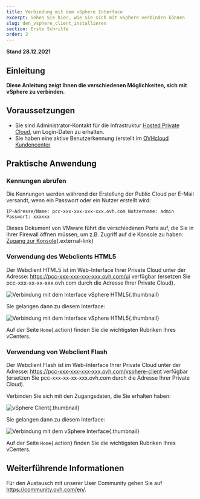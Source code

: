 ```yaml
---
title: Verbindung mit dem vSphere Interface
excerpt: Sehen Sie hier, wie Sie sich mit vSphere verbinden können
slug: den_vsphere_client_installieren
section: Erste Schritte
order: 2
---
```


**Stand 28.12.2021**

## Einleitung

**Diese Anleitung zeigt Ihnen die verschiedenen Möglichkeiten, sich mit vSphere zu verbinden.**

## Voraussetzungen

- Sie sind Administrator-Kontakt für die Infrastruktur [Hosted Private Cloud](https://www.ovhcloud.com/de/enterprise/products/hosted-private-cloud/), um Login-Daten zu erhalten.
- Sie haben eine aktive Benutzerkennung (erstellt im [OVHcloud Kundencenter](https://www.ovh.com/auth/?action=gotomanager&from=https://www.ovh.de/&ovhSubsidiary=de)

## Praktische Anwendung

### Kennungen abrufen

Die Kennungen werden während der Erstellung der Public Cloud per E-Mail versandt, wenn ein Passwort oder ein Nutzer erstellt wird:

```
IP-Adresse/Name: pcc-xxx-xxx-xxx-xxx.ovh.com Nutzername: admin Passwort: xxxxxx
```

Dieses Dokument von VMware führt die verschiedenen Ports auf, die Sie in Ihrer Firewall öffnen müssen, um z.B. Zugriff auf die Konsole zu haben: [Zugang zur Konsole](https://kb.vmware.com/s/article/1012382?lang=de){.external-link}

### Verwendung des Webclients HTML5

Der Webclient HTML5 ist im Web-Interface Ihrer Private Cloud unter der Adresse: <https://pcc-xxx-xxx-xxx-xxx.ovh.com/ui> verfügbar (ersetzen Sie pcc-xxx-xx-xx-xxx.ovh.com durch die Adresse Ihrer Private Cloud).

![Verbindung mit dem Interface vSphere HTML5](images/connection_interface_w_html5.png){.thumbnail}

Sie gelangen dann zu diesem Interface:

![Verbindung mit dem Interface vSphere HTML5](images/vsphere-client-html5.png){.thumbnail}

Auf der Seite `Home`{.action} finden Sie die wichtigsten Rubriken Ihres vCenters.

### Verwendung von Webclient Flash 

Der Webclient Flash ist im Web-Interface Ihrer Private Cloud unter der Adresse: <https://pcc-xxx-xxx-xxx-xxx.ovh.com/vsphere-client> verfügbar (ersetzen Sie pcc-xxx-xx-xx-xxx.ovh.com durch die Adresse Ihrer Private Cloud).

Verbinden Sie sich mit den Zugangsdaten, die Sie erhalten haben:

![vSphere Client](images/vsphere-client.png){.thumbnail}

Sie gelangen dann zu diesem Interface:

![Verbindung mit dem vSphere Interface ](images/connection_interface_w.png){.thumbnail}

Auf der Seite `Home`{.action} finden Sie die wichtigsten Rubriken Ihres vCenters.

## Weiterführende Informationen

Für den Austausch mit unserer User Community gehen Sie auf <https://community.ovh.com/en/>.
